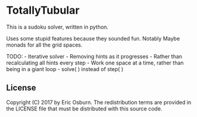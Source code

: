# TotallyTubular

This is a sudoku solver, written in python.

Uses some stupid features because they sounded fun. Notably Maybe monads for all the grid spaces.

TODO:
    - Iterative solver
    - Removing hints as it progresses
        - Rather than recalculating all hints every step
    - Work one space at a time, rather than being in a giant loop
    - solve( ) instead of step( )

## License

Copyright (C) 2017 by Eric Osburn. The redistribution terms are provided in the LICENSE file that must be distributed with this source code.
